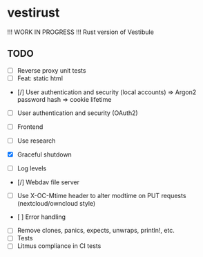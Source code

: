 # vestirust

!!! WORK IN PROGRESS !!! Rust version of Vestibule

## TODO

- [ ] Reverse proxy unit tests
- [ ] Feat: static html

- [/] User authentication and security (local accounts)
  => Argon2 password hash
  => cookie lifetime
- [ ] User authentication and security (OAuth2)
- [ ] Frontend

- [ ] Use research

- [x] Graceful shutdown
- [ ] Log levels

- [/] Webdav file server
- [ ] Use X-OC-Mtime header to alter modtime on PUT requests (nextcloud/owncloud style)

- [ ] Error handling
- [ ] Remove clones, panics, expects, unwraps, println!, etc.
- [ ] Tests
- [ ] Litmus compliance in CI tests
